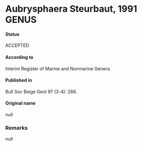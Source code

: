 Aubrysphaera Steurbaut, 1991 GENUS
=======

#### Status
ACCEPTED

#### According to
Interim Register of Marine and Nonmarine Genera

#### Published in
Bull Soc Beige Geol 97 (3-4): 266.

#### Original name
null

### Remarks
null